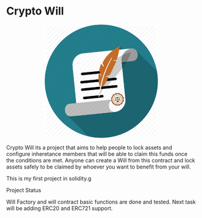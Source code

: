 # Crypto Will

<p align="center">
  <img 
    width="300"
    height="300"
    src="./public/will.png?raw=true"
  >
</p>

Crypto Will its a project that aims to help people to lock assets and configure inheretance members that will be able to claim this funds once the conditions are met.
Anyone can create a Will from this contract and lock assets safely to be claimed by whoever you want to benefit from your will.

This is my first project in solidity.g

Project Status 

Will Factory and will contract basic functions are done and tested.
Next task will be adding ERC20 and ERC721 support.